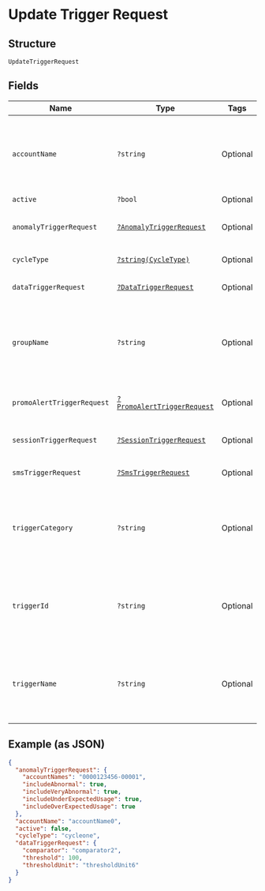 
# Update Trigger Request

## Structure

`UpdateTriggerRequest`

## Fields

| Name | Type | Tags | Description | Getter | Setter |
|  --- | --- | --- | --- | --- | --- |
| `accountName` | `?string` | Optional | **Constraints**: *Minimum Length*: `3`, *Maximum Length*: `32`, *Pattern*: `^[A-Za-z0-9]{3,32}$` | getAccountName(): ?string | setAccountName(?string accountName): void |
| `active` | `?bool` | Optional | - | getActive(): ?bool | setActive(?bool active): void |
| `anomalyTriggerRequest` | [`?AnomalyTriggerRequest`](../../doc/models/anomaly-trigger-request.md) | Optional | The details of the UsageAnomaly trigger. | getAnomalyTriggerRequest(): ?AnomalyTriggerRequest | setAnomalyTriggerRequest(?AnomalyTriggerRequest anomalyTriggerRequest): void |
| `cycleType` | [`?string(CycleType)`](../../doc/models/cycle-type.md) | Optional | - | getCycleType(): ?string | setCycleType(?string cycleType): void |
| `dataTriggerRequest` | [`?DataTriggerRequest`](../../doc/models/data-trigger-request.md) | Optional | - | getDataTriggerRequest(): ?DataTriggerRequest | setDataTriggerRequest(?DataTriggerRequest dataTriggerRequest): void |
| `groupName` | `?string` | Optional | **Constraints**: *Minimum Length*: `3`, *Maximum Length*: `32`, *Pattern*: `^[A-Za-z0-9]{3,32}$` | getGroupName(): ?string | setGroupName(?string groupName): void |
| `promoAlertTriggerRequest` | [`?PromoAlertTriggerRequest`](../../doc/models/promo-alert-trigger-request.md) | Optional | - | getPromoAlertTriggerRequest(): ?PromoAlertTriggerRequest | setPromoAlertTriggerRequest(?PromoAlertTriggerRequest promoAlertTriggerRequest): void |
| `sessionTriggerRequest` | [`?SessionTriggerRequest`](../../doc/models/session-trigger-request.md) | Optional | - | getSessionTriggerRequest(): ?SessionTriggerRequest | setSessionTriggerRequest(?SessionTriggerRequest sessionTriggerRequest): void |
| `smsTriggerRequest` | [`?SmsTriggerRequest`](../../doc/models/sms-trigger-request.md) | Optional | - | getSmsTriggerRequest(): ?SmsTriggerRequest | setSmsTriggerRequest(?SmsTriggerRequest smsTriggerRequest): void |
| `triggerCategory` | `?string` | Optional | **Constraints**: *Minimum Length*: `3`, *Maximum Length*: `32`, *Pattern*: `^[A-Za-z0-9]{3,32}$` | getTriggerCategory(): ?string | setTriggerCategory(?string triggerCategory): void |
| `triggerId` | `?string` | Optional | **Constraints**: *Minimum Length*: `3`, *Maximum Length*: `32`, *Pattern*: `^[A-Za-z0-9]{3,32}$` | getTriggerId(): ?string | setTriggerId(?string triggerId): void |
| `triggerName` | `?string` | Optional | **Constraints**: *Minimum Length*: `3`, *Maximum Length*: `32`, *Pattern*: `^[A-Za-z0-9]{3,32}$` | getTriggerName(): ?string | setTriggerName(?string triggerName): void |

## Example (as JSON)

```json
{
  "anomalyTriggerRequest": {
    "accountNames": "0000123456-00001",
    "includeAbnormal": true,
    "includeVeryAbnormal": true,
    "includeUnderExpectedUsage": true,
    "includeOverExpectedUsage": true
  },
  "accountName": "accountName0",
  "active": false,
  "cycleType": "cycleone",
  "dataTriggerRequest": {
    "comparator": "comparator2",
    "threshold": 100,
    "thresholdUnit": "thresholdUnit6"
  }
}
```

